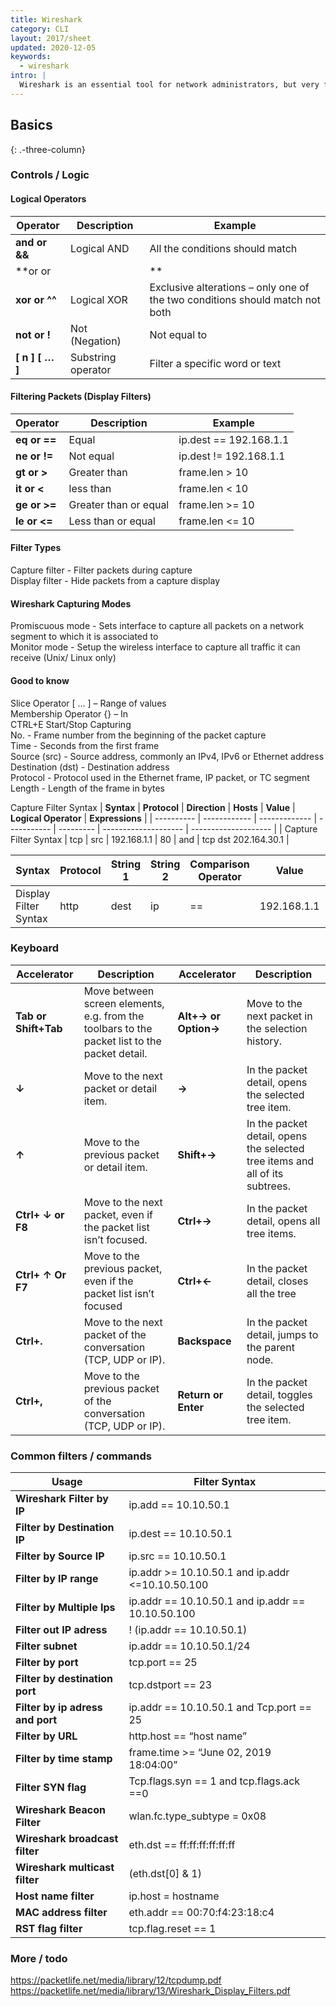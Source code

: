 ```yaml
---
title: Wireshark
category: CLI
layout: 2017/sheet
updated: 2020-12-05
keywords:
  - wireshark
intro: |
  Wireshark is an essential tool for network administrators, but very few of them get to unleash its full potential.
---
```


## Basics
{: .-three-column}

### Controls / Logic
#### Logical Operators

| **Operator**    | **Description**    | **Example**                                                                  |
| --------------- | ------------------ | ---------------------------------------------------------------------------- |
| **and or &&**   | Logical AND        | All the conditions should match                                              |
| **or or ||**    | Logical OR         | Either all or one of the conditions should match                             |
| **xor or ^^**   | Logical XOR        | Exclusive alterations – only one of the two conditions should match not both |
| **not or !**    | Not (Negation)     | Not equal to                                                                 |
| **[ n ] [ … ]** | Substring operator | Filter a specific word or text|

#### Filtering Packets (Display Filters)
| ****Operator**** | ****Description****   | **Example**               |
| ---------------- | --------------------- | ------------------------- |
| **eq or ==**     | Equal                 | ip.dest  ==  192.168.1.1  |
| **ne or !=**     | Not equal             | ip.dest  !=   192.168.1.1 |
| **gt or >**      | Greater than          | frame.len   >   10        |
| **it or <**      | less than             | frame.len  <   10         |
| **ge or >=**     | Greater than or equal | frame.len  >=   10        |
| **le or <=**     | Less than or equal    | frame.len  <=   10        |

#### Filter Types
Capture filter	- Filter packets during capture  
Display filter	- Hide packets from a capture display

#### Wireshark Capturing Modes
Promiscuous mode	- Sets interface to capture all packets on a network segment to which it is associated to  
Monitor mode	- Setup the wireless interface to capture all traffic it can receive (Unix/ Linux only)


#### Good to know
Slice Operator	[ … ] – Range of values  
Membership Operator	{} – In  
CTRL+E	Start/Stop Capturing  
No.	- Frame number from the beginning of the packet capture  
Time	- Seconds from the first frame  
Source (src)	- Source address, commonly an IPv4, IPv6 or Ethernet address  
Destination (dst)	- Destination address  
Protocol	- Protocol used in the Ethernet frame, IP packet, or TC segment  
Length	- Length of the frame in bytes  


Capture Filter Syntax
| **Syntax** | **Protocol** | **Direction** | **Hosts**   | **Value** | **Logical Operator** | ****Expressions****  |
| ---------- | ------------ | ------------- | ----------- | --------- | -------------------- | -------------------- |
| Capture Filter Syntax    | tcp          | src           | 192.168.1.1 | 80        | and                  | tcp dst 202.164.30.1 |


| **Syntax** | **Protocol** | **String 1** | **String 2** | **Comparison Operator** | **Value**   | **Logical Operator** | **Expressions** |
| ---------- | ------------ | ------------ | ------------ | ----------------------- | ----------- | -------------------- | --------------- |
| Display Filter Syntax    | http         | dest         | ip           | \==                     | 192.168.1.1 | and                  | tcp port        |

### Keyboard

| **Accelerator**      | **Description**                                                                               | **Accelerator**      | **Description**                                                              |
| -------------------- | --------------------------------------------------------------------------------------------- | -------------------- | ---------------------------------------------------------------------------- |
| **Tab or Shift+Tab** | Move between screen elements, e.g. from the toolbars to the packet list to the packet detail. | **Alt+→ or Option→** | Move to the next packet in the selection history.                            |
| **↓**                | Move to the next packet or detail item.                                                       | **→**                | In the packet detail, opens the selected tree item.                          |
| **↑**                | Move to the previous packet or detail item.                                                   | **Shift+→**          | In the packet detail, opens the selected tree items and all of its subtrees. |
| **Ctrl+ ↓ or F8**    | Move to the next packet, even if the packet list isn’t focused.                               | **Ctrl+→**           | In the packet detail, opens all tree items.                                  |
| **Ctrl+ ↑ Or F7**    | Move to the previous packet, even if the packet list isn’t focused                            | **Ctrl+←**           | In the packet detail, closes all the tree                                    |
| **Ctrl+.**           | Move to the next packet of the conversation (TCP, UDP or IP).                                 | **Backspace**        | In the packet detail, jumps to the parent node.                              |
| **Ctrl+,**           | Move to the previous packet of the conversation (TCP, UDP or IP).                             | **Return or Enter**  | In the packet detail, toggles the selected tree item.                        |

### Common filters / commands

| **Usage**                        | **Filter Syntax**                                 |
| -------------------------------- | ------------------------------------------------- |
| **Wireshark Filter by IP**       | ip.add == 10.10.50.1                              |
| **Filter by Destination IP**     | ip.dest == 10.10.50.1                             |
| **Filter by Source IP**          | ip.src == 10.10.50.1                              |
| **Filter by IP range**           | ip.addr >= 10.10.50.1 and ip.addr <=10.10.50.100  |
| **Filter by Multiple Ips**       | ip.addr == 10.10.50.1 and ip.addr == 10.10.50.100 |
| **Filter out IP adress**         | ! (ip.addr == 10.10.50.1)                         |
| **Filter subnet**                | ip.addr == 10.10.50.1/24                          |
| **Filter by port**               | tcp.port == 25                                    |
| **Filter by destination port**   | tcp.dstport == 23                                 |
| **Filter by ip adress and port** | ip.addr == 10.10.50.1 and Tcp.port == 25          |
| **Filter by URL**                | http.host == “host name”                          |
| **Filter by time stamp**         | frame.time >= “June 02, 2019 18:04:00”            |
| **Filter SYN flag**              | Tcp.flags.syn == 1 and tcp.flags.ack ==0          |
| **Wireshark Beacon Filter**      | wlan.fc.type_subtype = 0x08                       |
| **Wireshark broadcast filter**   | eth.dst == ff:ff:ff:ff:ff:ff                      |
| **Wireshark multicast filter**   | (eth.dst[0] & 1)                                  |
| **Host name filter**             | ip.host = hostname                                |
| **MAC address filter**           | eth.addr == 00:70:f4:23:18:c4                     |
| **RST flag filter**              | tcp.flag.reset == 1                               |

### More / todo

https://packetlife.net/media/library/12/tcpdump.pdf  
https://packetlife.net/media/library/13/Wireshark_Display_Filters.pdf